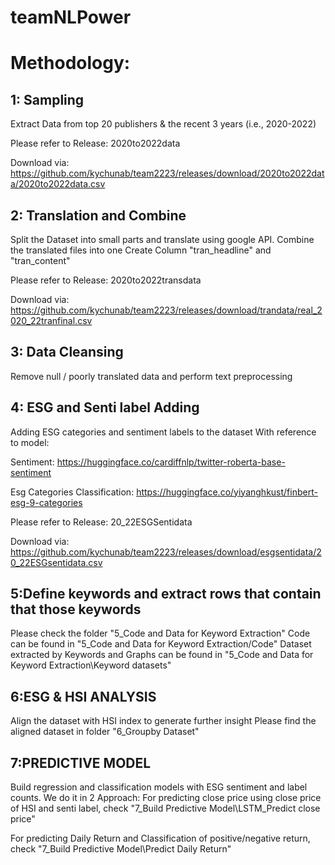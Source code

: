 # teamNLPower

# Methodology:

## 1: Sampling
Extract Data from top 20 publishers & the recent 3 years  (i.e., 2020-2022)

Please refer to Release: 2020to2022data

Download via:
https://github.com/kychunab/team2223/releases/download/2020to2022data/2020to2022data.csv

## 2: Translation and Combine
Split the Dataset into small parts and translate using google API.
Combine the translated files into one
Create Column "tran_headline" and "tran_content"

Please refer to Release: 2020to2022transdata

Download via:
https://github.com/kychunab/team2223/releases/download/trandata/real_2020_22tranfinal.csv

## 3: Data Cleansing
Remove null / poorly translated data and perform text preprocessing

## 4: ESG and Senti label Adding
Adding ESG categories and sentiment labels to the dataset
With reference to model:

Sentiment: https://huggingface.co/cardiffnlp/twitter-roberta-base-sentiment

Esg Categories Classification: https://huggingface.co/yiyanghkust/finbert-esg-9-categories

Please refer to Release: 20_22ESGSentidata

Download via:
https://github.com/kychunab/team2223/releases/download/esgsentidata/20_22ESGsentidata.csv

## 5:Define keywords  and extract rows that contain that those keywords
Please check the folder "5_Code and Data for Keyword Extraction"
Code can be found in "5_Code and Data for Keyword Extraction/Code"
Dataset extracted by Keywords and Graphs can be found in "5_Code and Data for Keyword Extraction\Keyword datasets"

## 6:ESG & HSI ANALYSIS
Align the dataset with HSI index to generate further insight 
Please find the aligned dataset in folder "6_Groupby Dataset"

## 7:PREDICTIVE MODEL
Build regression and classification models with ESG sentiment and label counts.
We do it in 2 Approach:
For predicting close price using close price of HSI and senti label, check "7_Build Predictive Model\LSTM_Predict close price"

For predicting Daily Return and Classification of positive/negative return, check "7_Build Predictive Model\Predict Daily Return"


